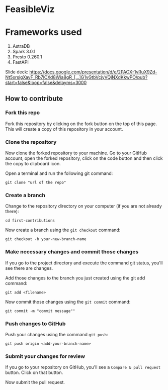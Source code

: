 # FeasibleViz

# Frameworks used
1. AstraDB
2. Spark 3.0.1
3. Presto 0.260.1
4. FastAPI

Slide deck: https://docs.google.com/presentation/d/e/2PACX-1vRuX9Zd-Nt5xrsigXavF_Rb7lCXd8Wia8gR_[…]G1vGtbVcjyVQjNXdKkwPO/pub?start=false&loop=false&delayms=3000

## How to contribute

### Fork this repo

Fork this repository by clicking on the fork button on the top of this page. This will create a copy of this repository in your account.

### Clone the repository

Now clone the forked repository to your machine. Go to your GitHub account, open the forked repository, click on the code button and then click the copy to clipboard icon.

Open a terminal and run the following git command:

```
git clone "url of the repo"
```

### Create a branch

Change to the repository directory on your computer (if you are not already there):

```
cd first-contributions
```

Now create a branch using the `git checkout` command:

```
git checkout -b your-new-branch-name
```

### Make necessary changes and commit those changes

If you go to the project directory and execute the command git status, you'll see there are changes.

Add those changes to the branch you just created using the git add command:

```
git add <filename>
```

Now commit those changes using the `git commit` command:

```
git commit -m "commit message""
```

### Push changes to GitHub

Push your changes using the command `git push`:

```
git push origin <add-your-branch-name>
```

### Submit your changes for review

If you go to your repository on GitHub, you'll see a `Compare & pull request` button. Click on that button.

Now submit the pull request.

